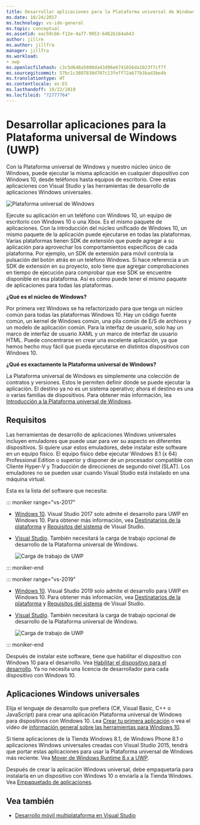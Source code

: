 ```yaml
---
title: Desarrollar aplicaciones para la Plataforma universal de Windows (UWP)
ms.date: 10/24/2017
ms.technology: vs-ide-general
ms.topic: conceptual
ms.assetid: eac59cb6-f12e-4a77-9953-6d62b164a643
author: jillre
ms.author: jillfra
manager: jillfra
ms.workload:
- uwp
ms.openlocfilehash: c3c5d648a5880da43d96e6741656da1023f7cf7f
ms.sourcegitcommit: 57bc1c3887838d707c13feff72a677b3bad3be4b
ms.translationtype: HT
ms.contentlocale: es-ES
ms.lasthandoff: 10/22/2019
ms.locfileid: "72777764"
---
```

# <a name="develop-apps-for-the-universal-windows-platform-uwp"></a>Desarrollar aplicaciones para la Plataforma universal de Windows (UWP)

Con la Plataforma universal de Windows y nuestro núcleo único de Windows, puede ejecutar la misma aplicación en cualquier dispositivo con Windows 10, desde teléfonos hasta equipos de escritorio. Cree estas aplicaciones con Visual Studio y las herramientas de desarrollo de aplicaciones Windows universales.

![Plataforma universal de Windows](../cross-platform/media/uwp_coreextensions.png)

Ejecute su aplicación en un teléfono con Windows 10, un equipo de escritorio con Windows 10 o una Xbox. Es el mismo paquete de aplicaciones. Con la introducción del núcleo unificado de Windows 10, un mismo paquete de la aplicación puede ejecutarse en todas las plataformas. Varias plataformas tienen SDK de extensión que puede agregar a su aplicación para aprovechar los comportamientos específicos de cada plataforma. Por ejemplo, un SDK de extensión para móvil controla la pulsación del botón atrás en un teléfono Windows. Si hace referencia a un SDK de extensión en su proyecto, solo tiene que agregar comprobaciones en tiempo de ejecución para comprobar que ese SDK se encuentre disponible en esa plataforma. Así es cómo puede tener el mismo paquete de aplicaciones para todas las plataformas.

**¿Qué es el núcleo de Windows?**

Por primera vez Windows se ha refactorizado para que tenga un núcleo común para todas las plataformas Windows 10. Hay un código fuente común, un kernel de Windows común, una pila común de E/S de archivos y un modelo de aplicación común. Para la interfaz de usuario, solo hay un marco de interfaz de usuario XAML y un marco de interfaz de usuario HTML. Puede concentrarse en crear una excelente aplicación, ya que hemos hecho muy fácil que pueda ejecutarse en distintos dispositivos con Windows 10.

**¿Qué es exactamente la Plataforma universal de Windows?**

La Plataforma universal de Windows es simplemente una colección de contratos y versiones. Estos le permiten definir dónde se puede ejecutar la aplicación. El destino ya no es un sistema operativo; ahora el destino es una o varias familias de dispositivos. Para obtener más información, lea [Introducción a la Plataforma universal de Windows](/windows/uwp/get-started/universal-application-platform-guide).

## <a name="requirements"></a>Requisitos

Las herramientas de desarrollo de aplicaciones Windows universales incluyen emuladores que puede usar para ver su aspecto en diferentes dispositivos. Si quiere usar estos emuladores, debe instalar este software en un equipo físico. El equipo físico debe ejecutar Windows 8.1 (x 64) Professional Edition o superior y disponer de un procesador compatible con Cliente Hyper-V y Traducción de direcciones de segundo nivel (SLAT). Los emuladores no se pueden usar cuando Visual Studio está instalado en una máquina virtual.

Esta es la lista del software que necesita:

::: moniker range="vs-2017"

- [Windows 10](https://support.microsoft.com/help/17777/downloads-for-windows). Visual Studio 2017 solo admite el desarrollo para UWP en Windows 10. Para obtener más información, vea [Destinatarios de la plataforma](/visualstudio/productinfo/vs2017-compatibility-vs) y [Requisitos del sistema](/visualstudio/productinfo/vs2017-system-requirements-vs) de Visual Studio.

- [Visual Studio](https://visualstudio.microsoft.com/vs/older-downloads/?utm_medium=microsoft&utm_source=docs.microsoft.com&utm_campaign=vs+2017+download). También necesitará la carga de trabajo opcional de desarrollo de la Plataforma universal de Windows.

     ![Carga de trabajo de UWP](media/uwp_workload.png)

::: moniker-end

::: moniker range="vs-2019"

- [Windows 10](https://support.microsoft.com/help/17777/downloads-for-windows). Visual Studio 2019 solo admite el desarrollo para UWP en Windows 10. Para obtener más información, vea [Destinatarios de la plataforma](/visualstudio/releases/2019/compatibility/) y [Requisitos del sistema](/visualstudio/releases/2019/system-requirements/) de Visual Studio.

- [Visual Studio](https://visualstudio.microsoft.com/downloads). También necesitará la carga de trabajo opcional de desarrollo de la Plataforma universal de Windows.

     ![Carga de trabajo de UWP](media/uwp_workload.png)

::: moniker-end

Después de instalar este software, tiene que habilitar el dispositivo con Windows 10 para el desarrollo. Vea [Habilitar el dispositivo para el desarrollo](/windows/uwp/get-started/enable-your-device-for-development). Ya no necesita una licencia de desarrollador para cada dispositivo con Windows 10.

## <a name="universal-windows-apps"></a>Aplicaciones Windows universales

Elija el lenguaje de desarrollo que prefiera (C#, Visual Basic, C++ o JavaScript) para crear una aplicación Plataforma universal de Windows para dispositivos con Windows 10. Lea [Crear tu primera aplicación](/windows/uwp/get-started/your-first-app) o vea el vídeo de [información general sobre las herramientas para Windows 10](https://channel9.msdn.com/Series/ConnectOn-Demand/229).

Si tiene aplicaciones de la Tienda Windows 8.1, de Windows Phone 8.1 o aplicaciones Windows universales creadas con Visual Studio 2015, tendrá que portar estas aplicaciones para usar la Plataforma universal de Windows más reciente. Vea [Mover de Windows Runtime 8.x a UWP](/windows/uwp/porting/w8x-to-uwp-root).

Después de crear la aplicación Windows universal, debe empaquetarla para instalarla en un dispositivo con Windows 10 o enviarla a la Tienda Windows. Vea [Empaquetado de aplicaciones](/windows/uwp/packaging/index).

## <a name="see-also"></a>Vea también

- [Desarrollo móvil multiplataforma en Visual Studio](../cross-platform/cross-platform-mobile-development-in-visual-studio.md)
